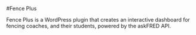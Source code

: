 #Fence Plus

Fence Plus is a WordPress plugin that creates an interactive dashboard for fencing coaches, and their students, powered by the askFRED API.